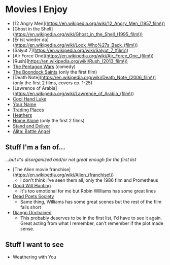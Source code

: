 
# Movies I Enjoy

 - [12 Angry Men](https://en.wikipedia.org/wiki/12_Angry_Men_(1957_film\))
 - [Ghost in the Shell](https://en.wikipedia.org/wiki/Ghost_in_the_Shell_(1995_film\))
 - [Er ist wieder da](https://en.wikipedia.org/wiki/Look_Who%27s_Back_(film\))
 - [Salyut 7](https://en.wikipedia.org/wiki/Salyut_7_(film\))
 - [Air Force One](https://en.wikipedia.org/wiki/Air_Force_One_(film\))
 - [Rush](https://en.wikipedia.org/wiki/Rush_(2013_film\))
 - [The Pentagon Wars](https://en.wikipedia.org/wiki/The_Pentagon_Wars) (comedy)
 - [The Boondock Saints](https://en.wikipedia.org/wiki/The_Boondock_Saints) (only the first film)
 - [Death Note](https://en.wikipedia.org/wiki/Death_Note_(2006_film\)) (only the first 2 films, covers ep. 1-25)
 - [Lawrence of Arabia](https://en.wikipedia.org/wiki/Lawrence_of_Arabia_(film\))
 - [Cool Hand Luke](https://en.wikipedia.org/wiki/Cool_Hand_Luke)
 - [Your Name](https://en.wikipedia.org/wiki/Your_Name)
 - [Trading Places](https://en.wikipedia.org/wiki/Trading_Places)
 - [Heathers](https://en.wikipedia.org/wiki/Heathers)
 - [Home Alone](https://en.wikipedia.org/wiki/Home_Alone) (only the first 2 films)
 - [Stand and Deliver](https://en.wikipedia.org/wiki/Stand_and_Deliver)
 - [Alita: Battle Angel](https://en.wikipedia.org/wiki/Alita:_Battle_Angel)


## Stuff I'm a fan of...

_...but it's disorganized and/or not great enough for the first list_

 - [The Alien movie franchise](https://en.wikipedia.org/wiki/Alien_(franchise\))
    - I don't think I've seen them all, only the 1986 film and Prometheus
 - [Good Will Hunting](https://en.wikipedia.org/wiki/Good_Will_Hunting)
    - It's too emotional for me but Robin Williams has some great lines
 - [Dead Poets Society](https://en.wikipedia.org/wiki/Dead_Poets_Society)
    - Same thing, Williams has some great scenes but the rest of the film falls short
 - [Django Unchained](https://en.wikipedia.org/wiki/Django_Unchained)
    - This probably deserves to be in the first list, I'd have to see it again.
      Great acting from what I remember, can't remember if the plot made sense.

## Stuff I want to see

 - Weathering with You



